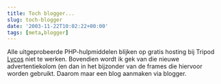 ```yaml
---
title: Toch blogger...
slug: toch-blogger
date: '2003-11-22T10:02:22+00:00'
tags: [meta,blogger]
---
```

Alle uitgeprobeerde PHP-hulpmiddelen blijken op gratis hosting bij Tripod [Lycos](http://www.tripod.lycos.nl/) niet te werken. Bovendien wordt ik gek van die nieuwe advertentiekolom (en dan in het bijzonder van de frames die hiervoor worden gebruikt. Daarom maar een blog aanmaken via blogger.
